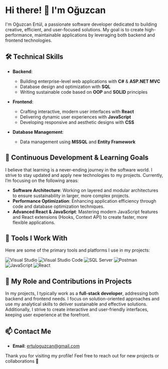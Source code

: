 # Hi there! 👋 I'm Oğuzcan 

I'm Oğuzcan Ertül, a passionate software developer dedicated to building creative, efficient, and user-focused solutions. My goal is to create high-performance, maintainable applications by leveraging both backend and frontend technologies.

## 🛠️ Technical Skills
- **Backend**:
  - Building enterprise-level web applications with **C#** & **ASP.NET MVC**
  - Database design and optimization with **SQL**
  - Writing sustainable code based on **OOP** and **SOLID** principles

- **Frontend**:
  - Crafting interactive, modern user interfaces with **React**
  - Delivering dynamic user experiences with **JavaScript**
  - Developing responsive and aesthetic designs with **CSS**

- **Database Management**:
  - Data management using **MSSQL** and **Entity Framework**

## 🚀 Continuous Development & Learning Goals
I believe that learning is a never-ending journey in the software world. I strive to stay updated and apply new technologies to my projects. Currently, I’m focusing on the following areas:

- **Software Architecture**: Working on layered and modular architectures to ensure sustainability in larger, more complex projects.
- **Performance Optimization**: Enhancing application efficiency through code and database optimization techniques.
- **Advanced React & JavaScript**: Mastering modern JavaScript features and React extensions (Hooks, Context API) to create faster, more flexible applications.

## 💼 Tools I Work With
Here are some of the primary tools and platforms I use in my projects:

<p align="left">
  <img src="https://img.shields.io/badge/Visual%20Studio-5C2D91?style=for-the-badge&logo=visual%20studio&logoColor=white" alt="Visual Studio" />
  <img src="https://img.shields.io/badge/VS%20Code-007ACC?style=for-the-badge&logo=visual%20studio%20code&logoColor=white" alt="Visual Studio Code" />
  <img src="https://img.shields.io/badge/SQL%20Server-CC2927?style=for-the-badge&logo=microsoft%20sql%20server&logoColor=white" alt="SQL Server" />
  <img src="https://img.shields.io/badge/Postman-FF6C37?style=for-the-badge&logo=postman&logoColor=white" alt="Postman" />
  <img src="https://img.shields.io/badge/JavaScript-F7DF1E?style=for-the-badge&logo=javascript&logoColor=black" alt="JavaScript" />
  <img src="https://img.shields.io/badge/React-61DAFB?style=for-the-badge&logo=react&logoColor=black" alt="React" />
</p>

## 🌱 My Role and Contributions in Projects
In my projects, I typically work as a **full-stack developer**, addressing both backend and frontend needs. I focus on solution-oriented approaches and use my analytical skills to deliver sustainable and effective solutions. Additionally, I strive to create interactive and user-friendly interfaces, keeping user experience at the forefront.

## 📫 Contact Me
- **Email**: ertuloguzcan@gmail.com

Thank you for visiting my profile! Feel free to reach out for new projects or collaborations 🎉
